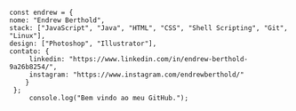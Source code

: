 <pre lang="js"><code>
const endrew = {
nome: "Endrew Berthold",
stack: ["JavaScript", "Java", "HTML", "CSS", "Shell Scripting", "Git", "Linux"],
design: ["Photoshop", "Illustrator"], 
contato: {
     linkedin: "https://www.linkedin.com/in/endrew-berthold-9a26b8254/",
     instagram: "https://www.instagram.com/endrewberthold/" 
    } 
 };
     console.log("Bem vindo ao meu GitHub."); </code></pre>
